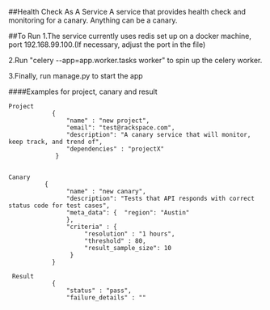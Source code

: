 ##Health Check As A Service
A service that provides health check and monitoring for a canary. Anything can be a canary.

##To Run
1.The service currently uses redis set up on a docker machine, port 192.168.99.100.(If necessary, adjust the port in the file)

2.Run "celery --app=app.worker.tasks worker" to spin up the celery worker.

3.Finally, run manage.py to start the app

####Examples for project, canary and result

    Project
                {
                    "name" : "new project",
                    "email": "test@rackspace.com",
                    "description": "A canary service that will monitor, keep track, and trend of",
                    "dependencies" : "projectX"	            
                 }
    
    
    Canary
              {
                    "name" : "new canary",
                    "description": "Tests that API responds with correct status code for test cases",
                    "meta_data": {  "region": "Austin"
                    },
                    "criteria" : {
                         "resolution" : "1 hours",
			             "threshold" : 80,
			             "result_sample_size": 10
			         }
                }
                
     Result
                {
                    "status" : "pass",
                    "failure_details" : ""